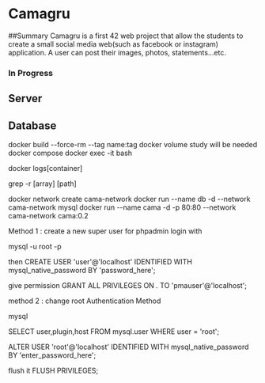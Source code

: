 # Camagru

##Summary
Camagru is a first 42 web project that allow the students to create a small social media web(such as facebook or instagram) application. A user can post their images, photos, statements...etc.

### In Progress


## Server


## Database
    


docker build --force-rm --tag name:tag
docker volume study will be needed
docker compose
docker exec -it <name> bash

docker logs[container]


 grep -r [array] [path]

 docker network create cama-network
 docker run --name db -d --network cama-network mysql
 docker run --name cama -d -p 80:80 --network cama-network cama:0.2

 Method 1 : create a new super user for phpadmin login with 

 mysql -u root -p

 then 
 CREATE USER 'user'@'localhost' IDENTIFIED WITH mysql_native_password BY 'password_here';

give permission
 GRANT ALL PRIVILEGES ON *.* TO 'pmauser'@'localhost';

method 2 : change root Authentication Method 

mysql

SELECT user,plugin,host FROM mysql.user WHERE user = 'root';

ALTER USER 'root'@'localhost' IDENTIFIED WITH mysql_native_password BY 'enter_password_here';


flush it
FLUSH PRIVILEGES;
